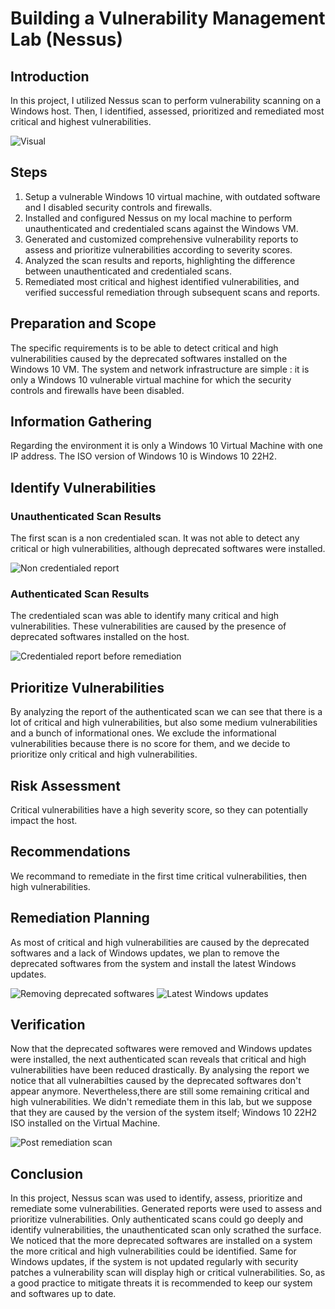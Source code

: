 # Building a Vulnerability Management Lab (Nessus)

## Introduction

In this project, I utilized Nessus scan to perform vulnerability scanning on a Windows host. Then, I identified, assessed, prioritized and remediated most critical and highest vulnerabilities.

![Visual](https://www.dropbox.com/s/7uhnduacqwhgyd7/visual.jpg?raw=1)

## Steps

1. Setup a vulnerable Windows 10 virtual machine, with outdated software and I disabled security controls and firewalls.
2. Installed and configured Nessus on my local machine to perform unauthenticated and credentialed scans against the Windows VM.
3. Generated and customized comprehensive vulnerability reports to assess and prioritize vulnerabilities according to severity scores.
4. Analyzed the scan results and reports, highlighting the difference between unauthenticated and credentialed scans.
5. Remediated most critical and highest identified vulnerabilities, and verified successful remediation through subsequent scans and reports.

## Preparation and Scope
The specific requirements is to be able to detect critical and high vulnerabilities caused by the deprecated softwares installed on the Windows 10 VM.
The system and network infrastructure are simple : it is only a Windows 10 vulnerable virtual machine for which the security controls and firewalls have been disabled.

## Information Gathering
Regarding the environment it is only a Windows 10 Virtual Machine with one IP address. The ISO version of Windows 10 is Windows 10 22H2.

## Identify Vulnerabilities

### Unauthenticated Scan Results
The first scan is a non credentialed scan. It was not able to detect any critical or high vulnerabilities, although deprecated softwares were installed.

![Non credentialed report](https://www.dropbox.com/s/g6lb0j83ow2bk4r/non-credentialed-screenshot.png?raw=1)

### Authenticated Scan Results
The credentialed scan was able to identify many critical and high vulnerabilities. These vulnerabilities are caused by the presence of deprecated softwares installed on the host.

![Credentialed report before remediation](https://www.dropbox.com/s/h6lfjhq2mjdh3to/credentialed-screenshot-with-deprecated-softwares.png?raw=1)

## Prioritize Vulnerabilities
By analyzing the report of the authenticated scan we can see that there is a lot of critical and high vulnerabilities, but also some medium vulnerabilities and a bunch of informational ones. We exclude the informational vulnerabilities because there is no score for them, and we decide to prioritize only critical and high vulnerabilities.

## Risk Assessment
Critical vulnerabilities have a high severity score, so they can potentially impact the host.

## Recommendations
We recommand to remediate in the first time critical vulnerabilities, then high vulnerabilities.

## Remediation Planning
As most of critical and high vulnerabilities are caused by the deprecated softwares and a lack of Windows updates, we plan to remove the deprecated softwares from the system and install the latest Windows updates.

![Removing deprecated softwares](https://www.dropbox.com/s/tdn0mr74v6ry5qy/removing-softwares.png?raw=1)
![Latest Windows updates](https://www.dropbox.com/s/7onuppl3hsktp44/updating-windows.png?raw=1)

## Verification

Now that the deprecated softwares were removed and Windows updates were installed, the next authenticated scan reveals that critical and high vulnerabilities have been reduced drastically. By analysing the report we notice that all vulnerabilties caused by the deprecated softwares don't appear anymore.
Nevertheless,there are still some remaining critical and high vulnerabilities. We didn't remediate them in this lab, but we suppose that they are caused by the version of the system itself; Windows 10 22H2 ISO installed on the Virtual Machine.

![Post remediation scan](https://www.dropbox.com/s/2o9i5lgob3kol3i/credentialed-scan-post-remediation.png?raw=1)

## Conclusion
In this project, Nessus scan was used to identify, assess, prioritize and remediate some vulnerabilities. 
Generated reports were used to assess and prioritize vulnerabilities. Only authenticated scans could go deeply and identify vulnerabilities, the unauthenticated scan only scrathed the surface. 
We noticed that the more deprecated softwares are installed on a system the more critical and high vulnerabilities could be identified.
Same for Windows updates, if the system is not updated regularly with security patches a vulnerability scan will display high or critical vulnerabilities. 
So, as a good practice to mitigate threats it is recommended to keep our system and softwares up to date.
